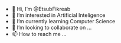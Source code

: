 - 👋 Hi, I’m @EtsubFikreab
- 👀 I’m interested in Artificial Inteligence
- 🌱 I’m currently learning Computer Science 
- 💞️ I’m looking to collaborate on ...
- 📫 How to reach me ...

<!---
EtsubFikreab/EtsubFikreab is a ✨ special ✨ repository because its `README.md` (this file) appears on your GitHub profile.
You can click the Preview link to take a look at your changes.
--->
